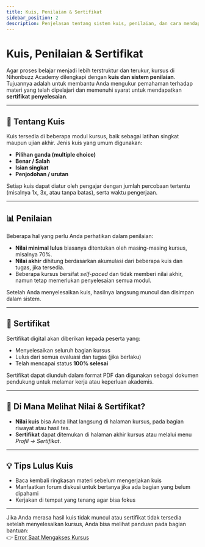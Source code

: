 ```yaml
---
title: Kuis, Penilaian & Sertifikat
sidebar_position: 2
description: Penjelasan tentang sistem kuis, penilaian, dan cara mendapatkan sertifikat di Nihonbuzz Academy.
---
```


# Kuis, Penilaian & Sertifikat

Agar proses belajar menjadi lebih terstruktur dan terukur, kursus di Nihonbuzz Academy dilengkapi dengan **kuis dan sistem penilaian**. Tujuannya adalah untuk membantu Anda mengukur pemahaman terhadap materi yang telah dipelajari dan memenuhi syarat untuk mendapatkan **sertifikat penyelesaian**.

---

## 🧪 Tentang Kuis

Kuis tersedia di beberapa modul kursus, baik sebagai latihan singkat maupun ujian akhir. Jenis kuis yang umum digunakan:

- **Pilihan ganda (multiple choice)**
- **Benar / Salah**
- **Isian singkat**
- **Penjodohan / urutan**

Setiap kuis dapat diatur oleh pengajar dengan jumlah percobaan tertentu (misalnya 1x, 3x, atau tanpa batas), serta waktu pengerjaan.

---

## 📊 Penilaian

Beberapa hal yang perlu Anda perhatikan dalam penilaian:

- **Nilai minimal lulus** biasanya ditentukan oleh masing-masing kursus, misalnya 70%.
- **Nilai akhir** dihitung berdasarkan akumulasi dari beberapa kuis dan tugas, jika tersedia.
- Beberapa kursus bersifat _self-paced_ dan tidak memberi nilai akhir, namun tetap memerlukan penyelesaian semua modul.

Setelah Anda menyelesaikan kuis, hasilnya langsung muncul dan disimpan dalam sistem.

---

## 🧾 Sertifikat

Sertifikat digital akan diberikan kepada peserta yang:

- Menyelesaikan seluruh bagian kursus
- Lulus dari semua evaluasi dan tugas (jika berlaku)
- Telah mencapai status **100% selesai**

Sertifikat dapat diunduh dalam format PDF dan digunakan sebagai dokumen pendukung untuk melamar kerja atau keperluan akademis.

---

## 📍 Di Mana Melihat Nilai & Sertifikat?

- **Nilai kuis** bisa Anda lihat langsung di halaman kursus, pada bagian riwayat atau hasil tes.
- **Sertifikat** dapat ditemukan di halaman akhir kursus atau melalui menu *Profil → Sertifikat*.

---

## 💡 Tips Lulus Kuis

- Baca kembali ringkasan materi sebelum mengerjakan kuis
- Manfaatkan forum diskusi untuk bertanya jika ada bagian yang belum dipahami
- Kerjakan di tempat yang tenang agar bisa fokus

---

Jika Anda merasa hasil kuis tidak muncul atau sertifikat tidak tersedia setelah menyelesaikan kursus, Anda bisa melihat panduan pada bagian bantuan:  
👉 [Error Saat Mengakses Kursus](../bantuan/error-akses.md)
